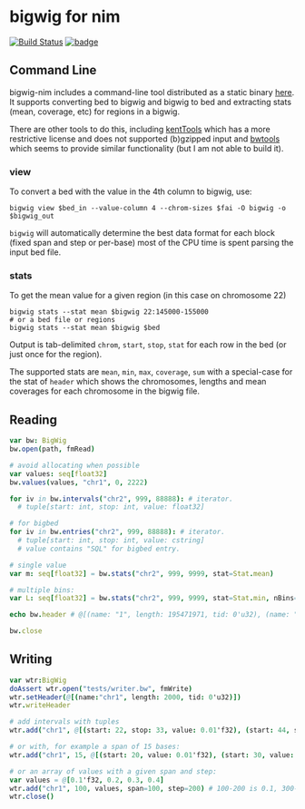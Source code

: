 # bigwig for nim

[![Build Status](https://travis-ci.org/brentp/bigwig-nim.svg?branch=master)](https://travis-ci.org/brentp/bigwig-nim)
[![badge](https://img.shields.io/badge/docs-latest-blue.svg)](https://brentp.github.io/bigwig-nim/lib.html)

## Command Line

bigwig-nim includes a command-line tool distributed as a static binary [here](https://github.com/brentp/bigwig-nim/releases/latest).
It supports converting bed to bigwig and bigwig to bed and extracting stats (mean, coverage, etc) for regions in a bigwig.

There are other tools to do this, including [kentTools](https://hgwdev.gi.ucsc.edu/~kent/src/) which has a more restrictive license and does not supported (b)gzipped input and [bwtools](https://github.com/CRG-Barcelona/bwtool) which seems to provide similar functionality (but I am not able to build it).


### view 

To convert a bed with the value in the 4th column to bigwig, use:

```Shell
bigwig view $bed_in --value-column 4 --chrom-sizes $fai -O bigwig -o $bigwig_out
```
`bigwig` will automatically determine the best data format for each block (fixed span and step or per-base) most of the
CPU time is spent parsing the input bed file.

### stats

To get the mean value for a given region (in this case on chromosome 22)

```Shell
bigwig stats --stat mean $bigwig 22:145000-155000
# or a bed file or regions
bigwig stats --stat mean $bigwig $bed
```

Output is tab-delimited `chrom`, `start`, `stop`, `stat` for each row in the bed (or just once for the region).

The supported stats are `mean`, `min`, `max`, `coverage`, `sum` with a special-case for the stat of `header` which
shows the chromosomes, lengths and mean coverages for each chromosome in the bigwig file.


## Reading

```Nim
var bw: BigWig
bw.open(path, fmRead)

# avoid allocating when possible
var values: seq[float32]
bw.values(values, "chr1", 0, 2222)

for iv in bw.intervals("chr2", 999, 88888): # iterator.
  # tuple[start: int, stop: int, value: float32]

# for bigbed
for iv in bw.entries("chr2", 999, 88888): # iterator.
  # tuple[start: int, stop: int, value: cstring]
  # value contains "SQL" for bigbed entry.

# single value
var m: seq[float32] = bw.stats("chr2", 999, 9999, stat=Stat.mean)

# multiple bins:
var L: seq[float32] = bw.stats("chr2", 999, 9999, stat=Stat.min, nBins=10)

echo bw.header # @[(name: "1", length: 195471971, tid: 0'u32), (name: "10", length: 130694993, tid: 1'u32)]

bw.close
```

## Writing

```Nim
var wtr:BigWig
doAssert wtr.open("tests/writer.bw", fmWrite)
wtr.setHeader(@[(name:"chr1", length: 2000, tid: 0'u32)])
wtr.writeHeader

# add intervals with tuples
wtr.add("chr1", @[(start: 22, stop: 33, value: 0.01'f32), (start: 44, stop: 55, value: 155'f32)])

# or with, for example a span of 15 bases:
wtr.add("chr1", 15, @[(start: 20, value: 0.01'f32), (start: 30, value: 155'f32)])

# or an array of values with a given span and step:
var values = @[0.1'f32, 0.2, 0.3, 0.4]
wtr.add("chr1", 100, values, span=100, step=200) # 100-200 is 0.1, 300-400 is 0.2 ...
wtr.close()

```
